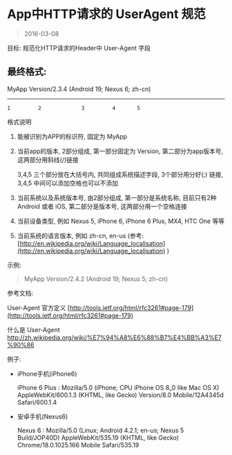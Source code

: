 # App中HTTP请求的 UserAgent 规范
> 2016-03-08

目标: 规范化HTTP请求的Header中 User-Agent 字段

## 最终格式:
MyApp Version/2.3.4 (Android 19; Nexus 6; zh-cn)
------- ------------- -----------  -------  -----
    1         2             3         4       5

格式说明

1. 能被识别为APP的标识符, 固定为 MyApp
2. 当前app的版本, 2部分组成, 第一部分固定为 Version, 第二部分为app版本号, 这两部分用斜线(/)链接

	3,4,5 三个部分放在大括号内, 共同组成系统描述字段, 3个部分用分好(;) 链接, 3,4,5 中间可以添加空格也可以不添加

3. 当前系统以及系统版本号, 由2部分组成, 第一部分是系统名称, 目前只有2种 Android 或者 iOS, 第二部分是版本号, 这两部分用一个空格连接
4. 当前设备类型, 例如 Nexus 5, iPhone 6, iPhone 6 Plus, MX4, HTC One 等等
5. 当前系统的语言版本, 例如 zh-cn, en-us (参考: [http://en.wikipedia.org/wiki/Language_localisation](http://en.wikipedia.org/wiki/Language_localisation) )

示例:
> MyApp Version/2.4.2 (Android 19; Nexus 5; zh-cn)


参考文档:

User-Agent 官方定义 [http://tools.ietf.org/html/rfc3261#page-179](http://tools.ietf.org/html/rfc3261#page-179)

什么是 User-Agent [http://zh.wikipedia.org/wiki/%E7%94%A8%E6%88%B7%E4%BB%A3%E7%90%86
](http://zh.wikipedia.org/wiki/%E7%94%A8%E6%88%B7%E4%BB%A3%E7%90%86)

例子:

* iPhone手机(iPhone6)

	iPhone 6 Plus : Mozilla/5.0 (iPhone; CPU iPhone OS 8_0 like Mac OS X) AppleWebKit/600.1.3 (KHTML, like Gecko) Version/8.0 Mobile/12A4345d Safari/600.1.4

* 安卓手机(Nexus6)

	Nexus 6 : Mozilla/5.0 (Linux; Android 4.2.1; en-us; Nexus 5 Build/JOP40D) AppleWebKit/535.19 (KHTML, like Gecko) Chrome/18.0.1025.166 Mobile Safari/535.19